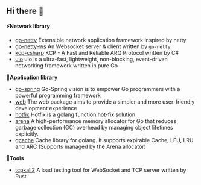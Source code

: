 ## Hi there 👋

<!--
**limpo1989/limpo1989** is a ✨ _special_ ✨ repository because its `README.md` (this file) appears on your GitHub profile.

Here are some ideas to get you started:

- 🔭 I’m currently working on ...
- 🌱 I’m currently learning ...
- 👯 I’m looking to collaborate on ...
- 🤔 I’m looking for help with ...
- 💬 Ask me about ...
- 📫 How to reach me: ...
- 😄 Pronouns: ...
- ⚡ Fun fact: ...
-->

**⚡Network library**
- [go-netty](https://github.com/go-netty/go-netty) Extensible network application framework inspired by netty
- [go-netty-ws](https://github.com/go-netty/go-netty-ws) An Websocket server & client written by `go-netty`
- [kcp-csharp](https://github.com/limpo1989/kcp-csharp) KCP - A Fast and Reliable ARQ Protocol written by C#
- [uio](https://github.com/urpc/uio) uio is a ultra-fast, lightweight, non-blocking, event-driven networking framework written in pure Go

**🌱Application library**
- [go-spring](https://github.com/go-spring-projects/go-spring) Go-Spring vision is to empower Go programmers with a powerful programming framework
- [web](https://github.com/go-spring-projects/web) The web package aims to provide a simpler and more user-friendly development experience
- [hotfix](https://github.com/go-hotfix/hotfix) Hotfix is a golang function hot-fix solution
- [arena](https://github.com/limpo1989/arena) A high-performance memory allocator for Go that reduces garbage collection (GC) overhead by managing object lifetimes explicitly.
- [gcache](https://github.com/limpo1989/gcache) Cache library for golang. It supports expirable Cache, LFU, LRU and ARC (Supports managed by the Arena allocator)

**🔭Tools**
- [tcpkali2](https://github.com/limpo1989/tcpkali2) A load testing tool for WebSocket and TCP server written by Rust
